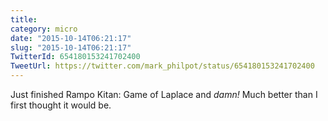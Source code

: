 ```yaml
---
title: 
category: micro
date: "2015-10-14T06:21:17"
slug: "2015-10-14T06:21:17"
TwitterId: 654180153241702400
TweetUrl: https://twitter.com/mark_philpot/status/654180153241702400
---
```


Just finished Rampo Kitan: Game of Laplace and _damn!_ Much better than I first
thought it would be.
